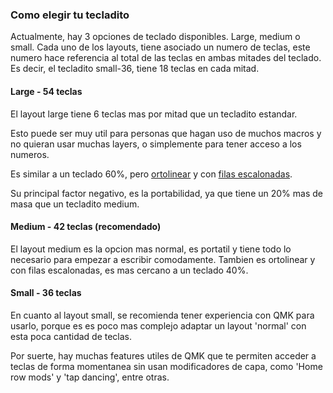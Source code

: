 ### Como elegir tu tecladito

Actualmente, hay 3 opciones de teclado disponibles. Large, medium o small.
Cada uno de los layouts, tiene asociado un numero de teclas, este numero hace referencia al total de las teclas en ambas mitades del teclado.
Es decir, el tecladito small-36, tiene 18 teclas en cada mitad.

#### Large - 54 teclas

El layout large tiene 6 teclas mas por mitad que un tecladito estandar.

Esto puede ser muy util para personas que hagan uso de muchos macros y no quieran usar muchas layers, o simplemente para tener acceso a los numeros.

Es similar a un teclado 60%, pero [ortolinear](https://en.wiktionary.org/wiki/ortholinear) y con [filas escalonadas](https://deskthority.net/wiki/Staggering).

Su principal factor negativo, es la portabilidad, ya que tiene un 20% mas de masa que un tecladito medium.

#### Medium - 42 teclas (recomendado)

El layout medium es la opcion mas normal, es portatil y tiene todo lo necesario para empezar a escribir comodamente. Tambien es ortolinear y con filas escalonadas, es mas cercano a un teclado 40%.

#### Small - 36 teclas

En cuanto al layout small, se recomienda tener experiencia con QMK para usarlo, porque es es poco mas complejo adaptar un layout 'normal' con esta poca cantidad de teclas.

Por suerte, hay muchas features utiles de QMK que te permiten acceder a teclas de forma momentanea sin usan modificadores de capa, como 'Home row mods' y 'tap dancing', entre otras.


